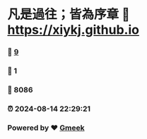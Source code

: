 # 凡是過往；皆為序章 :link: https://xiykj.github.io 
### :page_facing_up: [9](https://xiykj.github.io/tag.html) 
### :speech_balloon: 1 
### :hibiscus: 8086 
### :alarm_clock: 2024-08-14 22:29:21 
### Powered by :heart: [Gmeek](https://github.com/Meekdai/Gmeek)
